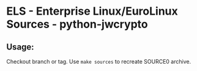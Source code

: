 # ELS - Enterprise Linux/EuroLinux Sources - python-jwcrypto
 
## Usage:
  Checkout branch or tag. Use `make sources` to recreate  SOURCE0 archive.
